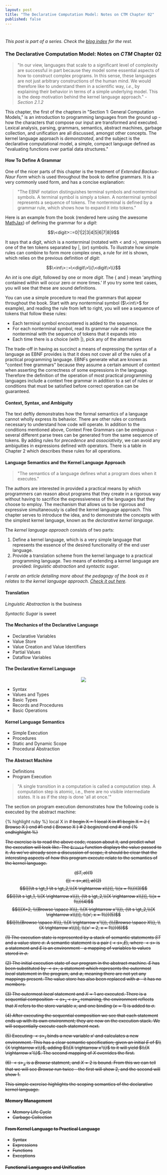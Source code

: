 ```yaml
---
layout: post
title: "The Declarative Computation Model: Notes on CTM Chapter 02"
published: false
---
```

# 

*This post is part of a series. Check the <a href="/">blog index</a> for the rest.*

### The Declarative Computation Model: Notes on _CTM_ Chapter 02

> "In our view, languages that scale to a significant level of complexity are successful in part because they model some essential aspects of how to construct complex programs. In this sense, these languages are not just arbitrary constructions of the human mind. We would therefore like to understand them in a scientific way, _i.e._, by explaining their behavior in terms of a simple underlying model. This is the deep motivation behind the kernel language approach." - _Section 2.1.2_

This chapter, the first of the chapters in "Section 1: General Computation Models," is an introduction to programming languages from the ground up - how the characters that compose our input are transformed and executed. Lexical analysis, parsing, grammars, semantics, abstract machines, garbage collection, and unification are all discussed, amongst other concepts. The kernel language approach is _demonstrated_, and the subject is the declarative computational model, a simple, compact language defined as "evaluating functions over partial data structures."



#### How To Define A Grammar

One of the nicer parts of this chapter is the treatment of _Extended Backus-Naur Form_ which is used throughout the book to define grammars. It is a very commonly used form, and has a concise explanation:

> "The EBNF notation distinguishes terminal symbols and nonterminal symbols. A terminal symbol is simply a token. A nonterminal symbol represents a sequence of tokens. The nonterminal is defined by a grammar rule, which shows how to expand it into tokens."

Here is an example from the book (rendered here using the awesome <a href="http://www.mathjax.org">MathJax</a>) of defining the grammar for a $digit$:

$$\<digit>::=0|1|2|3|4|5|6|7|8|9$$

It says that a digit, which is a nonterminal (notated with $<$ and $>$), represents one of the ten tokens separated by $|$, (or) symbols. To illustrate how simple rules can combine to form more complex ones, a rule for $int$ is shown, which relies on the previous definition of $digit$:

$$\<int\>::=\<digit\>\\{\<digit\>\\}$$

An $int$ is one $digit$, followed by one or more $digit$. The { and } mean 'anything contained within will occur zero or more times.' If you try some test cases, you will see that these are sound definitions.

You can use a simple procedure to read the grammars that appear throughout the book. Start with any nonterminal symbol ($\<int\>$ for example), and reading the rule from left to right, you will see a sequence of tokens that follow these rules:

* Each terminal symbol encountered is added to the sequence.
* For each nonterminal symbol, read its grammar rule and replace the nonterminal with the sequence of tokens that it expands into
* Each time there is a choice (with $|$), pick any of the alternatives

The trade-off in having as succinct a means of expressing the syntax of a language as EBNF provides is that it does not cover all of the rules of a practical programming language. EBNFs generate what are known as "context free grammars" because they assume a certain amount of context when asserting the correctness of some expressions in the language. Therefore the definition of the operation of most practical programming languages include a context free grammar in addition to a set of rules or conditions that must be satisfied before correct operation can be guaranteed.

#### Context, Syntax, and Ambiguity

The text deftly demonstrates how the formal semantics of a language cannot wholly express its behavior. There are other rules or contexts necessary to understand how code will operate. In addition to the conditions mentioned above, Context Free Grammars can be _ambiguous_ - several different parse trees can be generated from the same sequence of tokens. By adding rules for _precedence_ and _associativity_, we can avoid any ambiguities in expressions defined with operators. There is a table in Chapter 2 which describes these rules for all operations.

#### Language Semantics and the Kernel Language Approach

> "The semantics of a language defines what a program does when it executes."

The authors are interested in provided a practical means by which programmers can reason about programs that they create in a rigorous way without having to sacrifice the expressiveness of the languages that they choose to employ. The mechanism that allows us to be rigorous and expressive simultaneously is called the kernel language approach. This chapter serves to introduce the idea, and to demonstrate the concepts with the simplest kernel language, known as the _declarative kernel language_.

The _kernel language approach_ consists of two parts:

1. Define a kernel language, which is a very simple language that represents the essence of the desired functionality of the end user language.
2. Provide a translation scheme from the kernel language to a practical programming language.  Two means of extending a kernel language are provided: _linguistic abstraction_ and _syntactic sugar_.

_I wrote an article detailing more about the pedagogy of the book as it relates to the kernel language approach. <a href="http://michaelrbernste.in/2013/02/23/notes-on-teaching-with-the-kernel-language-approach.html">Check it out here</a>._

#### Translation

*Linguistic Abstraction* is the business

*Syntactic Sugar* is sweet


#### The Mechanics of the Declarative Language

* Declarative Variables
* Value Store
* Value Creation and Value Identifiers
* Partial Values
* Dataflow Variables


#### The Declarative Kernel Language

<center><img src="/images/declarative_kernel.png"></center>

* Syntax
* Values and Types
* Basic Types
* Records and Procedures
* Basic Operations
 

#### Kernel Language Semantics

* Simple Execution
* Procedures
* Static and Dynamic Scope
* Procedural Abstraction

#### The Abstract Machine

* Definitions
* Program Execution

> "A single transition in a computation is called a computation step. A computation step is atomic, i.e., there are no visible intermediate states. It is as if the step is done 'all at once.'"

The section on program execution demonstrates how the following code is executed by the abstract machine:

{% highlight ruby %}
local X in #<s> begin
  X = 1
  local X in #<s>1 begin
    X = 2
    { Browse X }
  end #<s>1 end
  { Browse X } # <s>2 begin/end
end #<s> end
{% endhighlight %}

The exercise is to read the above code, reason about it, and predict what the execution will look like. The `Browse` function displays the value passed to it. As we've already seen a discussion of scope, it should be clear that the interesting aspects of how this program execute relate to the semantics of the kernel language.

$$(ST, \sigma)(1)$$
$$([(\lt s \gt, \emptyset)], \emptyset)(2)$$
$$([(\lt s \gt_1  \lt s \gt_2,\\{X \rightarrow x\\})], \\{x = 1\\})(3)$$
$$([(\lt s \gt_1, \\{X \rightarrow x\\}),  (\lt s \gt_2,\\{X \rightarrow x\\})], \\{x = 1\\})(4)$$
$$([(X=2, \\{Browse \space X\\}, \\{X \rightarrow x'\\}),  (\lt s \gt_2,\\{X \rightarrow x\\})], \\{x', x = 1\\})(5)$$
$$([(\\{Browse \space X\\}, \\{X \rightarrow x'\\}),  (\\{Browse \space X\\}, \\{X \rightarrow x\\})], \\{x' = 2, x = 1\\})(6)$$

$(1)$ The execution state is represented by a stack of semantic statements $ST$ and a value store $\sigma$. A semantic statement is a pair $(\lt s \gt,E)$, where $\lt s \gt$ is a statement and $E$ is an environment - a mapping of variables to values stored in $\sigma$.

$(2)$ The initial execution state of our program in the abstract machine. $E$ has been substituted by $\lt s \gt$, a statement which represents the outermost $local$ statement in the program, and $\emptyset$, meaning there are not yet any mappings present. The value store has also been replaced with $\emptyset$ - it has no members.

$(3)$ The outermost $local$ statement and $X = 1$ are executed. There is a sequential composition $\lt s \gt_1\lt s \gt_2$ remaining, the environment reflects that $X$ refers to the store variable $x$, and one binding ($x=1$) is added to $\sigma$.

$(4)$ After executing the sequential composition we see that each statement ends up with its own environment; they are now on the execution stack. We will sequentially execute each statement next.

$(5)$ Executing $\lt s \gt_1$ binds a new variable $x'$ and calculates a new environment. This has a clear semantic specification; given an initial $E$ of $\\{X \rightarrow x\\}$, adding $\\{X \rightarrow x'\\}$ to it will yield $\\{X \rightarrow x'\\}$. The second mapping of $X$ overrides the first.

$(6)$ $\lt s \gt_2$ is a $Browse$ statment, and $X = 2$ is bound. From this we can tell that we will see $Browse$ run twice - the first will show 2, and the second will show 1.

This simple exercise highlights the scoping semantics of the declarative kernel language. 

#### Memory Management

* Memory Life Cycle
* Garbage Collection

#### From Kernel Language to Practical Language

* Syntax
* Expressions
* Functions
* Exceptions

#### Functional Languages and Unification
